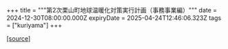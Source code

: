 +++
title = """第2次栗山町地球温暖化対策実行計画（事務事業編）"""
date = 2024-12-30T08:00:00.000Z
expiryDate = 2025-04-24T12:46:06.323Z
tags = ["kuriyama"]
+++


[[source]](https://www.town.kuriyama.hokkaido.jp/site/-/29862.html)
